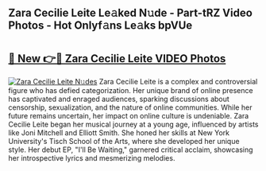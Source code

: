 ## Zara Cecilie Leite Le𝚊ked N𝚞de - Part-tRZ Video Photos - Hot Onlyf𝚊ns Le𝚊ks bpVUe

# <h2><a href="http://ab32719.deff.icu/?id=Zara+Cecilie+Leite">🔗 New 👉🔴 Zara Cecilie Leite VIDEO Photos</a></h2>

[![Zara Cecilie Leite N𝚞des](https://i.imgur.com/rIISA9y.gif)](http://ab32719.deff.icu/?id=Zara+Cecilie+Leite)
Zara Cecilie Leite is a complex and controversial figure who has defied categorization. Her unique brand of online presence has captivated and enraged audiences, sparking discussions about censorship, sexualization, and the nature of online communities. While her future remains uncertain, her impact on online culture is undeniable. Zara Cecilie Leite began her musical journey at a young age, influenced by artists like Joni Mitchell and Elliott Smith. She honed her skills at New York University's Tisch School of the Arts, where she developed her unique style. Her debut EP, "I'll Be Waiting," garnered critical acclaim, showcasing her introspective lyrics and mesmerizing melodies.
